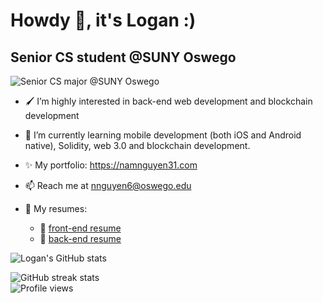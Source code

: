 # Howdy 👋, it's Logan :)
## Senior CS student @SUNY Oswego
![Senior CS major @SUNY Oswego](https://pbs.twimg.com/profile_banners/1042005380211986441/1642665132/1500x500)


- 🖌 I’m highly interested in back-end web development and blockchain development
- 🌱 I’m currently learning mobile development (both iOS and Android native), Solidity, web 3.0 and blockchain development.
- ✨ My portfolio: https://namnguyen31.com
- 📫 Reach me at nnguyen6@oswego.edu
- 📃 My resumes: 

     + 📗 [front-end resume](https://logann131.github.io/resume-fe/)
     + 📘 [back-end resume](https://logann131.github.io/resume-be/)



<!--   [![Top Langs](https://github-readme-stats.vercel.app/api/top-langs/?username=lgad31vn&hide=css,html&langs_count=8&layout=compact&theme=gotham)](https://github.com/lgad31vn/github-readme-stats) -->

  ![Logan's GitHub stats](https://github-readme-stats.vercel.app/api?username=logann131&hide=stars&show_icons=true&theme=gotham)
  
  ![GitHub streak stats](https://github-readme-streak-stats.herokuapp.com/?user=logann131&theme=gotham)  
  ![Profile views](https://gpvc.arturio.dev/lgad31vn)
<!--   [![Readme Card](https://github-readme-stats.vercel.app/api/pin/?username=lgad31vn&repo=Hashtology-dapp&theme=gotham)](https://github.com/lgad31vn/Hashtology-dapp) -->


